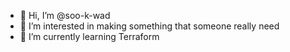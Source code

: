 - 👋 Hi, I’m @soo-k-wad
- 👀 I’m interested in making something that someone really need
- 🌱 I’m currently learning Terraform

<!---
soo-k-wad/soo-k-wad is a ✨ special ✨ repository because its `README.md` (this file) appears on your GitHub profile.
You can click the Preview link to take a look at your changes.
--->
